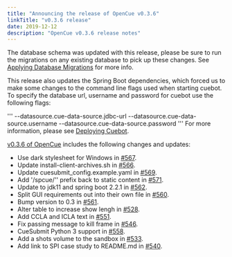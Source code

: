 ```yaml
---
title: "Announcing the release of OpenCue v0.3.6"
linkTitle: "v0.3.6 release"
date: 2019-12-12
description: "OpenCue v0.3.6 release notes"
---
```


The database schema was updated with this release, please be sure to run the migrations on any existing database to pick up these changes. See [Applying Database Migrations](https://www.opencue.io/docs/other-guides/applying-database-migrations/) for more info.

This release also updates the Spring Boot dependencies, which forced us to make some changes to the command line flags used when starting cuebot. To specify the database url, username and password for cuebot use the following flags:

'''
--datasource.cue-data-source.jdbc-url
--datasource.cue-data-source.username
--datasource.cue-data-source.password
'''
For more information, please see [Deploying Cuebot](https://www.opencue.io/docs/getting-started/deploying-cuebot/).


[v0.3.6 of OpenCue](https://github.com/AcademySoftwareFoundation/OpenCue/releases/tag/0.3.6)
includes the following changes and updates:

*   Use dark stylesheet for Windows in [#567](https://github.com/AcademySoftwareFoundation/OpenCue/pull/567).
*   Update install-client-archives.sh in [#566](https://github.com/AcademySoftwareFoundation/OpenCue/pull/566).
*   Update cuesubmit_config.example.yaml in [#569](https://github.com/AcademySoftwareFoundation/OpenCue/pull/569).
*   Add '/spcue/'' prefix back to static content in [#571](https://github.com/AcademySoftwareFoundation/OpenCue/pull/571).
*   Update to jdk11 and spring boot 2.2.1 in [#562](https://github.com/AcademySoftwareFoundation/OpenCue/pull/562).
*   Split GUI requirements out into their own file in [#560](https://github.com/AcademySoftwareFoundation/OpenCue/pull/560).
*   Bump version to 0.3 in [#561](https://github.com/AcademySoftwareFoundation/OpenCue/pull/561).
*   Alter table to increase show lengh in [#528](https://github.com/AcademySoftwareFoundation/OpenCue/pull/528).
*   Add CCLA and ICLA text in [#551](https://github.com/AcademySoftwareFoundation/OpenCue/pull/551).
*   Fix passing message to kill frame in [#546](https://github.com/AcademySoftwareFoundation/OpenCue/pull/546).
*   CueSubmit Python 3 support in [#558](https://github.com/AcademySoftwareFoundation/OpenCue/pull/558).
*   Add a shots volume to the sandbox in [#533](https://github.com/AcademySoftwareFoundation/OpenCue/pull/533).
*   Add link to SPI case study to README.md in [#540](https://github.com/AcademySoftwareFoundation/OpenCue/pull/540).
